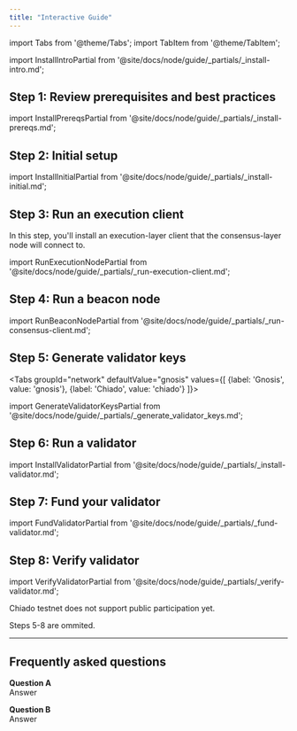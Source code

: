 ```yaml
---
title: "Interactive Guide"
---
```


import Tabs from '@theme/Tabs';
import TabItem from '@theme/TabItem';

<div className='install'>

import InstallIntroPartial from '@site/docs/node/guide/_partials/_install-intro.md';

<InstallIntroPartial />

<div className='hide-tabs'>

## Step 1: Review prerequisites and best practices

import InstallPrereqsPartial from '@site/docs/node/guide/_partials/_install-prereqs.md';

<InstallPrereqsPartial />

## Step 2: Initial setup

import InstallInitialPartial from '@site/docs/node/guide/_partials/_install-initial.md';

<InstallInitialPartial />

## Step 3: Run an execution client

In this step, you'll install an execution-layer client that the consensus-layer node will connect to.

import RunExecutionNodePartial from '@site/docs/node/guide/_partials/_run-execution-client.md';

<RunExecutionNodePartial />

## Step 4: Run a beacon node

import RunBeaconNodePartial from '@site/docs/node/guide/_partials/_run-consensus-client.md';

<RunBeaconNodePartial />

## Step 5: Generate validator keys

<Tabs groupId="network" defaultValue="gnosis" values={[
    {label: 'Gnosis', value: 'gnosis'},
    {label: 'Chiado', value: 'chiado'}
]}>
    <TabItem value="gnosis">
        <div>

import GenerateValidatorKeysPartial from '@site/docs/node/guide/_partials/_generate_validator_keys.md';

<GenerateValidatorKeysPartial />

## Step 6: Run a validator

import InstallValidatorPartial from '@site/docs/node/guide/_partials/_install-validator.md';

<InstallValidatorPartial />

## Step 7: Fund your validator

import FundValidatorPartial from '@site/docs/node/guide/_partials/_fund-validator.md';

<FundValidatorPartial />


## Step 8: Verify validator

import VerifyValidatorPartial from '@site/docs/node/guide/_partials/_verify-validator.md';

<VerifyValidatorPartial />
        </div>
    </TabItem>
    <TabItem value="chiado">
        <div>
            <p>Chiado testnet does not support public participation yet.</p>
            <p>Steps 5-8 are ommited.</p>
        </div>
    </TabItem>
</Tabs>


</div>
</div>

-------

## Frequently asked questions

**Question A** <br />
Answer

**Question B** <br />
Answer